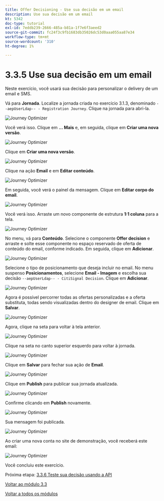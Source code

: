 ```yaml
---
title: Offer Decisioning - Use sua decisão em um email
description: Use sua decisão em um email
kt: 5342
doc-type: tutorial
exl-id: 7eddb239-2666-485a-b81a-1f7e6f3aeed2
source-git-commit: fc24f3c9fb1683db35026dc53d0aaa055aa87e34
workflow-type: tm+mt
source-wordcount: '310'
ht-degree: 1%

---
```


# 3.3.5 Use sua decisão em um email

Neste exercício, você usará sua decisão para personalizar o delivery de um email e SMS.

Vá para **Jornada**. Localize a jornada criada no exercício 3.1.3, denominado `--aepUserLdap-- - Registration Journey`. Clique na jornada para abri-la.

![Journey Optimizer](./images/emailoffer1.png)

Você verá isso. Clique em **... Mais** e, em seguida, clique em **Criar uma nova versão**.

![Journey Optimizer](./images/journey1.png)

Clique em **Criar uma nova versão**.

![Journey Optimizer](./images/journey2.png)

Clique na ação **Email** e em **Editar conteúdo**.

![Journey Optimizer](./images/journey3.png)

Em seguida, você verá o painel da mensagem. Clique em **Editar corpo do email**.

![Journey Optimizer](./images/emailoffer2.png)

Você verá isso. Arraste um novo componente de estrutura **1:1 coluna** para a tela.

![Journey Optimizer](./images/emailoffer6.png)

No menu, vá para **Conteúdo**. Selecione o componente **Offer decision** e arraste e solte esse componente no espaço reservado de oferta de conteúdo do email, conforme indicado. Em seguida, clique em **Adicionar**.

![Journey Optimizer](./images/emailoffer7.png)

Selecione o tipo de posicionamento que deseja incluir no email. No menu suspenso **Posicionamentos**, selecione **Email - Imagem** e escolha sua decisão `--aepUserLdap-- - CitiSignal Decision`. Clique em **Adicionar**.

![Journey Optimizer](./images/emailoffer8.png)

Agora é possível percorrer todas as ofertas personalizadas e a oferta substituta, todas sendo visualizadas dentro do designer de email. Clique em **Salvar**.

![Journey Optimizer](./images/emailoffer9.png)

Agora, clique na seta para voltar à tela anterior.

![Journey Optimizer](./images/emailoffer13.png)

Clique na seta no canto superior esquerdo para voltar à jornada.

![Journey Optimizer](./images/emailoffer14.png)

Clique em **Salvar** para fechar sua ação de **Email**.

![Journey Optimizer](./images/emailoffer14a.png)

Clique em **Publish** para publicar sua jornada atualizada.

![Journey Optimizer](./images/emailoffer14b.png)

Confirme clicando em **Publish** novamente.

![Journey Optimizer](./images/emailoffer15.png)

Sua mensagem foi publicada.

![Journey Optimizer](./images/emailoffer16.png)

Ao criar uma nova conta no site de demonstração, você receberá este email:

![Journey Optimizer](./images/emailoffer17.png)

Você concluiu este exercício.

Próxima etapa: [3.3.6 Teste sua decisão usando a API](./ex6.md)

[Voltar ao módulo 3.3](./offer-decisioning.md)

[Voltar a todos os módulos](./../../../overview.md)

